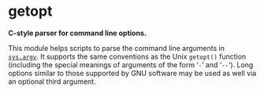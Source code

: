 # getopt

**C-style parser for command line options.**

This module helps scripts to parse the command line arguments in [`sys.argv`](/modules/sys/argv.md). It supports the same conventions as the Unix `getopt()` function (including the special meanings of arguments of the form ‘`-`’ and ‘`--`‘). Long options similar to those supported by GNU software may be used as well via an optional third argument.
